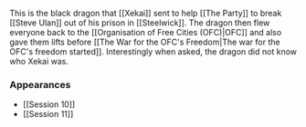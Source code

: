 This is the black dragon that [[Xekai]] sent to help [[The Party]] to break [[Steve Ulan]] out of his prison in [[Steelwick]]. The dragon then flew everyone back to the [[Organisation of Free Cities (OFC)|OFC]] and also gave them lifts before [[The War for the OFC's Freedom|The war for the OFC's freedom started]]. Interestingly when asked, the dragon did not know who Xekai was. 

### Appearances
- [[Session 10]]
- [[Session 11]]
